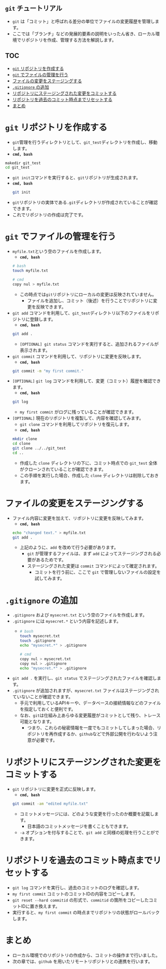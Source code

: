 ## `git` チュートリアル
- `git` は「コミット」と呼ばれる差分の単位でファイルの変更履歴を管理します。
- ここでは「ブランチ」などの発展的要素の説明をいったん省き、ローカル環境でリポジトリを作成、管理する方法を解説します。

## TOC
- [`git` リポジトリを作成する](#git-%e3%83%aa%e3%83%9d%e3%82%b8%e3%83%88%e3%83%aa%e3%82%92%e4%bd%9c%e6%88%90%e3%81%99%e3%82%8b)
- [`git` でファイルの管理を行う](#git-%e3%81%a7%e3%83%95%e3%82%a1%e3%82%a4%e3%83%ab%e3%81%ae%e7%ae%a1%e7%90%86%e3%82%92%e8%a1%8c%e3%81%86)
- [ファイルの変更をステージングする](#%e3%83%95%e3%82%a1%e3%82%a4%e3%83%ab%e3%81%ae%e5%a4%89%e6%9b%b4%e3%82%92%e3%82%b9%e3%83%86%e3%83%bc%e3%82%b8%e3%83%b3%e3%82%b0%e3%81%99%e3%82%8b)
- [`.gitignore` の追加](#gitignore-%e3%81%ae%e8%bf%bd%e5%8a%a0)
- [リポジトリにステージングされた変更をコミットする](#%e3%83%aa%e3%83%9d%e3%82%b8%e3%83%88%e3%83%aa%e3%81%ab%e3%82%b9%e3%83%86%e3%83%bc%e3%82%b8%e3%83%b3%e3%82%b0%e3%81%95%e3%82%8c%e3%81%9f%e5%a4%89%e6%9b%b4%e3%82%92%e3%82%b3%e3%83%9f%e3%83%83%e3%83%88%e3%81%99%e3%82%8b)
- [リポジトリを過去のコミット時点までリセットする](#%e3%83%aa%e3%83%9d%e3%82%b8%e3%83%88%e3%83%aa%e3%82%92%e9%81%8e%e5%8e%bb%e3%81%ae%e3%82%b3%e3%83%9f%e3%83%83%e3%83%88%e6%99%82%e7%82%b9%e3%81%be%e3%81%a7%e3%83%aa%e3%82%bb%e3%83%83%e3%83%88%e3%81%99%e3%82%8b)
- [まとめ](#%e3%81%be%e3%81%a8%e3%82%81)

# `git` リポジトリを作成する
- `git`管理を行うディレクトリとして、`git_test`ディレクトリを作成し、移動します。
- **`cmd, bash`**
```bash
makedir git_test
cd git_test
```
- `git init`コマンドを実行すると、`git`リポジトリが生成されます。
- **`cmd, bash`**
    ```bash
    git init
    ```
- `git`リポジトリの実体である`.git`ディレクトリが作成されていることが確認できます。
- これでリポジトリの作成は完了です。

# `git` でファイルの管理を行う
- `myfile.txt`という空のファイルを作成します。
  - **`cmd, bash`**
   ```bash
   # bash
   touch myfile.txt

   # cmd
   copy nul > myfile.txt
   ```
  - この時点では`git`リポジトリにローカルの変更は反映されていません。
    - ファイルを追加し、コミット（後述）を行うことでリポジトリに変更を反映できます。
- `git add` コマンドを利用して、`git_test`ディレクトリ以下のファイルをリポジトリに登録します。
  - **`cmd, bash`**
   ```bash
   git add .
   ```
  - `[OPTIONAL] git status` コマンドを実行すると、追加されるファイルが表示されます。
- `git commit` コマンドを利用して、リポジトリに変更を反映します。
  - **`cmd, bash`**
   ```bash
   git commit -m "my first commit."
   ```
- `[OPTIONAL]` `git log` コマンドを利用して、変更（コミット）履歴を確認できます。
  - **`cmd, bash`**
   ```bash
   git log
   ```
  - `my first commit` がログに残っていることが確認できます。
- `[OPTIONAL]` 現在のリポジトリを複製して、内容を確認してみます。
  - `git clone` コマンドを利用してリポジトリを復元します。
  - **`cmd, bash`**
   ```bash
   mkdir clone
   cd clone
   git clone ../../git_test
   cd ..
   ```
  - 作成した `clone` ディレクトリの下に、コミット時点での `git_test` 全体がクローンされていることが確認できます。
  - この手順を実行した場合、作成した `clone` ディレクトリは削除しておきます。

# ファイルの変更をステージングする
- ファイル内容に変更を加えて、リポジトリに変更を反映してみます。
  - **`cmd, bash`**
   ```bash
  echo "changed text." > myfile.txt
  git add .
   ```
  - 上記のように、`add` を改めて行う必要があります。
    - `git` が管理するファイルは、まず `add` によってステージングされる必要があるためです。
    - ステージングされた変更は `commit` コマンドによって確定されます。
      - コミットを行う前に、ここで `git` で管理しないファイルの設定を試してみます。

# `.gitignore` の追加
- `.gitignore` および `mysecret.txt` という空のファイルを作成します。
- `.gitignore` には `mysecret.*` という内容を記述します。
  - ```bash
    # bash
    touch mysecret.txt
    touch .gitignore
    echo "mysecret.*" > .gitignore

    # cmd
    copy nul > mysecret.txt
    copy nul > .gitignore
    echo "mysecret.*" > .gitignore
    ```
- `git add .` を実行し、`git status` でステージングされたファイルを確認します。
- `.gitignore` が追加されますが、`mysecret.txt` ファイルはステージングされていないことが確認できます。
  - 手元で利用しているAPIキーや、データベースの接続情報などのファイルを指定しておくと便利です。
  - なお、`git`は仕組み上あらゆる変更履歴がコミットとして残り、トレース可能となります。
    - つまり、これらの秘密情報を一度でもコミットしてしまった場合、リポジトリを再作成するか、`github`などで外部公開を行わないよう注意が必要です。

# リポジトリにステージングされた変更をコミットする
- `git` リポジトリに変更を正式に反映します。
  - **`cmd, bash`**
   ```bash
  git commit -am "edited myfile.txt"
   ```
  - コミットメッセージには、どのような変更を行ったのか概要を記載します。
    - 日本語のコミットメッセージを書くこともできます。
  - `-a` オプションを付与することで、`git add` と同様の処理を行うことができます。

# リポジトリを過去のコミット時点までリセットする
- `git log` コマンドを実行し、過去のコミットのログを確認します。
- `my first commit` コミットのコミットIDの内容をコピーします。
- `git reset --hard commitid` の形式で、`commitid` の箇所をコピーしたコミットIDに置き換えます。
- 実行すると、`my first commit` の時点までリポジトリの状態がロールバックします。

# まとめ
- ローカル環境でのリポジトリの作成から、コミットの操作まで行いました。
- 次の章では、`github` を用いたリモートリポジトリとの連携を行います。